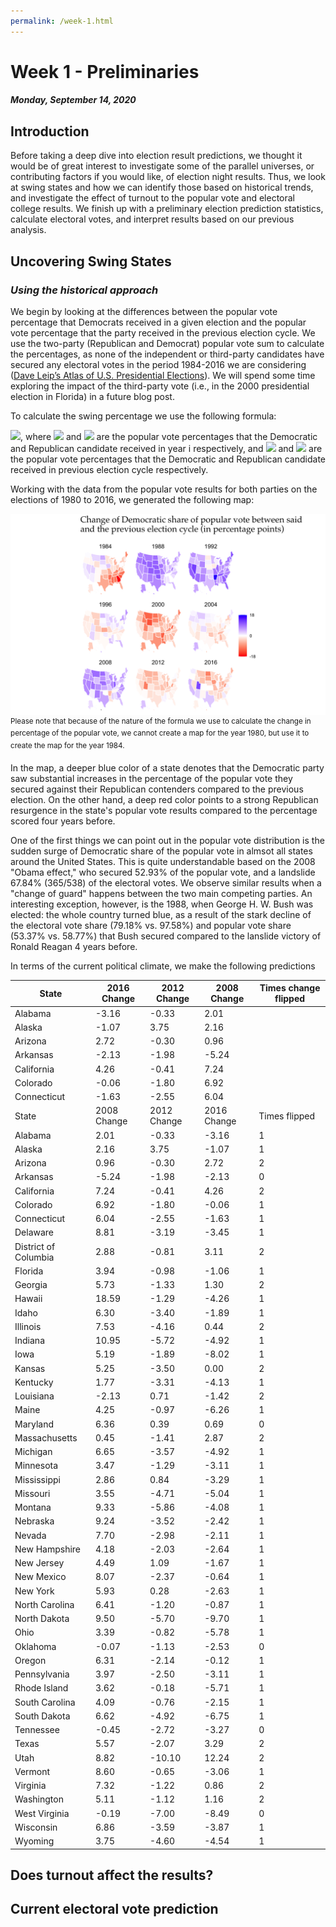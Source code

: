 ```yaml
---
permalink: /week-1.html
---
```


# **Week 1 - Preliminaries**
#### ***Monday, September 14, 2020***

## **Introduction**
Before taking a deep dive into election result predictions, we thought it would be of great interest to investigate some of the parallel universes, or contributing factors if you would like, of election night results. Thus, we look at swing states and how we can identify those based on historical trends, and investigate the effect of turnout to the popular vote and electoral college results. We finish up with a preliminary election prediction statistics, calculate electoral votes, and interpret results based on our previous analysis.

## **Uncovering Swing States**
### _Using the historical approach_
We begin by looking at the differences between the popular vote percentage that Democrats received in a given election and the popular vote percentage that the party received in the previous election cycle. We use the two-party (Republican and Democrat) popular vote sum to calculate the percentages, as none of the independent or third-party candidates have secured any electoral votes in the period 1984-2016 we are considering ([Dave Leip’s Atlas of U.S. Presidential Elections](https://uselectionatlas.org/RESULTS/)). We will spend some time exploring the impact of the third-party vote (i.e., in the 2000 presidential election in Florida) in a future blog post.

To calculate the swing percentage we use the following formula:

<img src="https://render.githubusercontent.com/render/math?math=\frac{D_{i}}{D_{i} %2B R_{i}} - \frac{D_{i-4}}{D_{i-4} %2B R_{i-4}}">, where <img src="https://render.githubusercontent.com/render/math?math=D_{i}"> and <img src="https://render.githubusercontent.com/render/math?math=R_{i}"> are the popular vote percentages that the Democratic and Republican candidate received in year i respectively, and <img src="https://render.githubusercontent.com/render/math?math=D_{i-4}"> and <img src="https://render.githubusercontent.com/render/math?math=R_{i-4}"> are the popular vote percentages that the Democratic and Republican candidate received in previous election cycle respectively.

Working with the data from the popular vote results for both parties on the elections of 1980 to 2016, we generated the following map:

![Swing States Historical Data](/PV_swing_states_historical.png)
<sup>Please note that because of the nature of the formula we use to calculate the change in percentage of the popular vote, we cannot create a map for the year 1980, but use it to create the map for the year 1984.</sup>

In the map, a deeper blue color of a state denotes that the Democratic party saw substantial increases in the percentage of the popular vote they secured against their Republican contenders compared to the previous election. On the other hand, a deep red color points to a strong Republican resurgence in the state's popular vote results compared to the percentage scored four years before.

One of the first things we can point out in the popular vote distribution is the sudden surge of Democratic share of the popular vote in almsot all states around the United States. This is quite understandable based on the 2008 "Obama effect," who secured 52.93% of the popular vote, and a landslide 67.84% (365/538) of the electoral votes. We observe similar results when a "change of guard" happens between the two main competing parties. An interesting exception, however, is the 1988, when George H. W. Bush was elected: the whole country turned blue, as a result of the stark decline of the electoral vote share (79.18% vs. 97.58%) and popular vote share (53.37% vs. 58.77%) that Bush secured compared to the lanslide victory of Ronald Reagan 4 years before.

In terms of the current political climate, we make the following predictions 

State | 2016 Change | 2012 Change | 2008 Change | Times change flipped
------- | ------ | --------- | --------- | -------
Alabama | -3.16 | -0.33 | 2.01 
Alaska | -1.07 | 3.75 | 2.16
Arizona | 2.72 | -0.30 | 0.96
Arkansas | -2.13 | -1.98 | -5.24
California | 4.26 | -0.41 | 7.24
Colorado | -0.06 | -1.80 | 6.92
Connecticut | -1.63 | -2.55 | 6.04
State | 2008 Change | 2012 Change | 2016 Change | Times flipped
Alabama | 2.01 | -0.33 | -3.16 | 1
Alaska | 2.16 | 3.75 | -1.07 | 1
Arizona | 0.96 | -0.30 | 2.72 | 2
Arkansas | -5.24 | -1.98 | -2.13 | 0
California | 7.24 | -0.41 | 4.26 | 2
Colorado | 6.92 | -1.80 | -0.06 | 1
Connecticut | 6.04 | -2.55 | -1.63 | 1
Delaware | 8.81 | -3.19 | -3.45 | 1
District of Columbia | 2.88 | -0.81 | 3.11 | 2
Florida | 3.94 | -0.98 | -1.06 | 1
Georgia | 5.73 | -1.33 | 1.30 | 2
Hawaii | 18.59 | -1.29 | -4.26 | 1
Idaho | 6.30 | -3.40 | -1.89 | 1
Illinois | 7.53 | -4.16 | 0.44 | 2
Indiana | 10.95 | -5.72 | -4.92 | 1
Iowa | 5.19 | -1.89 | -8.02 | 1
Kansas | 5.25 | -3.50 | 0.00 | 2
Kentucky | 1.77 | -3.31 | -4.13 | 1
Louisiana | -2.13 | 0.71 | -1.42 | 2
Maine | 4.25 | -0.97 | -6.26 | 1
Maryland | 6.36 | 0.39 | 0.69 | 0
Massachusetts | 0.45 | -1.41 | 2.87 | 2
Michigan | 6.65 | -3.57 | -4.92 | 1
Minnesota | 3.47 | -1.29 | -3.11 | 1
Mississippi | 2.86 | 0.84 | -3.29 | 1
Missouri | 3.55 | -4.71 | -5.04 | 1
Montana | 9.33 | -5.86 | -4.08 | 1
Nebraska | 9.24 | -3.52 | -2.42 | 1
Nevada | 7.70 | -2.98 | -2.11 | 1
New Hampshire | 4.18 | -2.03 | -2.64 | 1
New Jersey | 4.49 | 1.09 | -1.67 | 1
New Mexico | 8.07 | -2.37 | -0.64 | 1
New York | 5.93 | 0.28 | -2.63 | 1
North Carolina | 6.41 | -1.20 | -0.87 | 1
North Dakota | 9.50 | -5.70 | -9.70 | 1
Ohio | 3.39 | -0.82 | -5.78 | 1
Oklahoma | -0.07 | -1.13 | -2.53 | 0
Oregon | 6.31 | -2.14 | -0.12 | 1
Pennsylvania | 3.97 | -2.50 | -3.11 | 1
Rhode Island | 3.62 | -0.18 | -5.71 | 1
South Carolina | 4.09 | -0.76 | -2.15 | 1
South Dakota | 6.62 | -4.92 | -6.75 | 1
Tennessee | -0.45 | -2.72 | -3.27 | 0
Texas | 5.57 | -2.07 | 3.29 | 2
Utah | 8.82 | -10.10 | 12.24 | 2
Vermont | 8.60 | -0.65 | -3.06 | 1
Virginia | 7.32 | -1.22 | 0.86 | 2
Washington | 5.11 | -1.12 | 1.16 | 2
West Virginia | -0.19 | -7.00 | -8.49 | 0
Wisconsin | 6.86 | -3.59 | -3.87 | 1
Wyoming | 3.75 | -4.60 | -4.54 | 1

## **Does turnout affect the results?**

## **Current electoral vote prediction**
